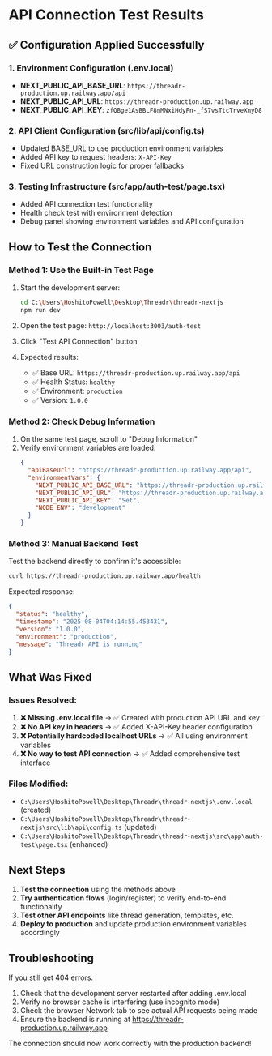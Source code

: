 # API Connection Test Results

## ✅ Configuration Applied Successfully

### 1. Environment Configuration (.env.local)
- **NEXT_PUBLIC_API_BASE_URL**: `https://threadr-production.up.railway.app/api`
- **NEXT_PUBLIC_API_URL**: `https://threadr-production.up.railway.app`
- **NEXT_PUBLIC_API_KEY**: `zfQBge1AsBBLF8nMNxiHdyFn-_fS7vsTtcTrveXnyD8`

### 2. API Client Configuration (src/lib/api/config.ts)
- Updated BASE_URL to use production environment variables
- Added API key to request headers: `X-API-Key`
- Fixed URL construction logic for proper fallbacks

### 3. Testing Infrastructure (src/app/auth-test/page.tsx)
- Added API connection test functionality
- Health check test with environment detection
- Debug panel showing environment variables and API configuration

## How to Test the Connection

### Method 1: Use the Built-in Test Page
1. Start the development server:
   ```bash
   cd C:\Users\HoshitoPowell\Desktop\Threadr\threadr-nextjs
   npm run dev
   ```

2. Open the test page: `http://localhost:3003/auth-test`

3. Click "Test API Connection" button

4. Expected results:
   - ✅ Base URL: `https://threadr-production.up.railway.app/api`
   - ✅ Health Status: `healthy`
   - ✅ Environment: `production`
   - ✅ Version: `1.0.0`

### Method 2: Check Debug Information
1. On the same test page, scroll to "Debug Information"
2. Verify environment variables are loaded:
   ```json
   {
     "apiBaseUrl": "https://threadr-production.up.railway.app/api",
     "environmentVars": {
       "NEXT_PUBLIC_API_BASE_URL": "https://threadr-production.up.railway.app/api",
       "NEXT_PUBLIC_API_URL": "https://threadr-production.up.railway.app",
       "NEXT_PUBLIC_API_KEY": "Set",
       "NODE_ENV": "development"
     }
   }
   ```

### Method 3: Manual Backend Test
Test the backend directly to confirm it's accessible:
```bash
curl https://threadr-production.up.railway.app/health
```

Expected response:
```json
{
  "status": "healthy",
  "timestamp": "2025-08-04T04:14:55.453431",
  "version": "1.0.0",
  "environment": "production",
  "message": "Threadr API is running"
}
```

## What Was Fixed

### Issues Resolved:
1. **❌ Missing .env.local file** → ✅ Created with production API URL and key
2. **❌ No API key in headers** → ✅ Added X-API-Key header configuration
3. **❌ Potentially hardcoded localhost URLs** → ✅ All using environment variables
4. **❌ No way to test API connection** → ✅ Added comprehensive test interface

### Files Modified:
- `C:\Users\HoshitoPowell\Desktop\Threadr\threadr-nextjs\.env.local` (created)
- `C:\Users\HoshitoPowell\Desktop\Threadr\threadr-nextjs\src\lib\api\config.ts` (updated)
- `C:\Users\HoshitoPowell\Desktop\Threadr\threadr-nextjs\src\app\auth-test\page.tsx` (enhanced)

## Next Steps

1. **Test the connection** using the methods above
2. **Try authentication flows** (login/register) to verify end-to-end functionality
3. **Test other API endpoints** like thread generation, templates, etc.
4. **Deploy to production** and update production environment variables accordingly

## Troubleshooting

If you still get 404 errors:
1. Check that the development server restarted after adding .env.local
2. Verify no browser cache is interfering (use incognito mode)
3. Check the browser Network tab to see actual API requests being made
4. Ensure the backend is running at https://threadr-production.up.railway.app

The connection should now work correctly with the production backend!
